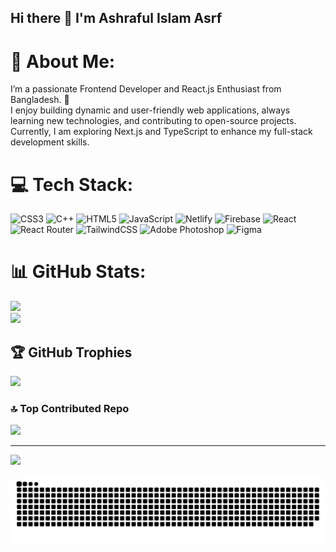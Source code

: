 ## Hi there 👋 I'm Ashraful Islam Asrf

# 💫 About Me:
I’m a passionate Frontend Developer and React.js Enthusiast from Bangladesh. 🚀<br>I enjoy building dynamic and user-friendly web applications, always learning new technologies, and contributing to open-source projects.<br>Currently, I am exploring Next.js and TypeScript to enhance my full-stack development skills.


# 💻 Tech Stack:
![CSS3](https://img.shields.io/badge/css3-%231572B6.svg?style=for-the-badge&logo=css3&logoColor=white) ![C++](https://img.shields.io/badge/c++-%2300599C.svg?style=for-the-badge&logo=c%2B%2B&logoColor=white) ![HTML5](https://img.shields.io/badge/html5-%23E34F26.svg?style=for-the-badge&logo=html5&logoColor=white) ![JavaScript](https://img.shields.io/badge/javascript-%23323330.svg?style=for-the-badge&logo=javascript&logoColor=%23F7DF1E) ![Netlify](https://img.shields.io/badge/netlify-%23000000.svg?style=for-the-badge&logo=netlify&logoColor=#00C7B7) ![Firebase](https://img.shields.io/badge/firebase-%23039BE5.svg?style=for-the-badge&logo=firebase) ![React](https://img.shields.io/badge/react-%2320232a.svg?style=for-the-badge&logo=react&logoColor=%2361DAFB) ![React Router](https://img.shields.io/badge/React_Router-CA4245?style=for-the-badge&logo=react-router&logoColor=white) ![TailwindCSS](https://img.shields.io/badge/tailwindcss-%2338B2AC.svg?style=for-the-badge&logo=tailwind-css&logoColor=white) ![Adobe Photoshop](https://img.shields.io/badge/adobe%20photoshop-%2331A8FF.svg?style=for-the-badge&logo=adobe%20photoshop&logoColor=white) ![Figma](https://img.shields.io/badge/figma-%23F24E1E.svg?style=for-the-badge&logo=figma&logoColor=white)
# 📊 GitHub Stats:
![](https://github-readme-stats.vercel.app/api?username=MdAsraful56&theme=dark&hide_border=false&include_all_commits=true&count_private=true) </br>
![](https://github-readme-stats.vercel.app/api/top-langs/?username=MdAsraful56&theme=dark&hide_border=false&include_all_commits=true&count_private=true&layout=compact)

## 🏆 GitHub Trophies
![](https://github-profile-trophy.vercel.app/?username=MdAsraful56&theme=radical&no-frame=false&no-bg=true&margin-w=4)


### 🔝 Top Contributed Repo
![](https://github-contributor-stats.vercel.app/api?username=MdAsraful56&limit=5&theme=dark&combine_all_yearly_contributions=true)

---
[![](https://visitcount.itsvg.in/api?id=MdAsraful56&icon=0&color=0)](https://visitcount.itsvg.in)

<!-- Proudly created with GPRM ( https://gprm.itsvg.in ) -->



<picture>
  <source media="(prefers-color-scheme: dark)" srcset="https://raw.githubusercontent.com/MdAsraful56/MdAsraful56/output/github-snake-dark.svg" />
  <source media="(prefers-color-scheme: light)" srcset="https://raw.githubusercontent.com/MdAsraful56/MdAsraful56/output/github-snake.svg" />
  <img alt="github-snake" src="https://raw.githubusercontent.com/MdAsraful56/MdAsraful56/output/github-snake.svg" />
</picture>
